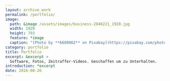 ```yaml
---
layout: archive_work
permalink: /portfolio/
image: 
  path: &image /assets/images/business-2846221_1920.jpg
  width: 1920
  height: 793
  feature: *image
  caption: "[Photo by **6689062** on Pixabay](https://pixabay.com/photo-2846221/)"
category: portfolio
title: Portfolio
excerpt: &excerpt >
  Software, Fotos, Zeitraffer-Videos. Geschaffen um zu Unterhalten.
introduction: *excerpt
date: 2016-08-26
---
```


